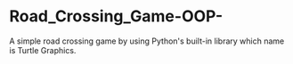 # Road_Crossing_Game-OOP-
A simple road crossing game by using Python's built-in library which name is Turtle Graphics.
